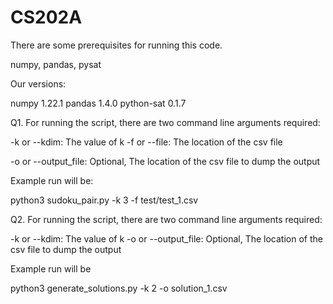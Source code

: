 # CS202A

There are some prerequisites for running this code.

numpy, pandas, pysat

Our versions:

numpy 1.22.1
pandas 1.4.0
python-sat 0.1.7


Q1. For running the script, there are two command line arguments required:

-k or --kdim: The value of k
-f or --file: The location of the csv file

-o or --output_file: Optional, The location of the csv file to dump the output

Example run will be:

python3 sudoku_pair.py -k 3 -f test/test_1.csv


Q2. For running the script, there are two command line arguments required:

-k or --kdim: The value of k
-o or --output_file: Optional, The location of the csv file to dump the output

Example run will be

python3 generate_solutions.py -k 2 -o solution_1.csv